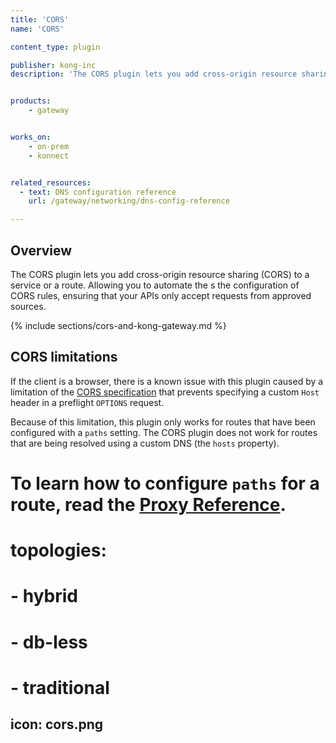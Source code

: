 ```yaml
---
title: 'CORS'
name: 'CORS'

content_type: plugin

publisher: kong-inc
description: 'The CORS plugin lets you add cross-origin resource sharing (CORS) to a service or a route.'


products:
    - gateway


works_on:
    - on-prem
    - konnect


related_resources:
  - text: DNS configuration reference
    url: /gateway/networking/dns-config-reference

---
```


## Overview


The CORS plugin lets you add cross-origin resource sharing (CORS) to a service or a route. Allowing you to automate the s the configuration of CORS rules, ensuring that your APIs only accept requests from approved sources. 


{% include sections/cors-and-kong-gateway.md %}


## CORS limitations

If the client is a browser, there is a known issue with this plugin caused by a
limitation of the [CORS specification](https://developer.mozilla.org/en-US/docs/Web/HTTP/CORS) that prevents specifying a custom
`Host` header in a preflight `OPTIONS` request.

Because of this limitation, this plugin only works for routes that have been
configured with a `paths` setting. The CORS plugin does not work for routes that
are being resolved using a custom DNS (the `hosts` property).

To learn how to configure `paths` for a route, read the [Proxy Reference](/gateway/latest/reference/proxy).
=======

# topologies:
#    - hybrid
#    - db-less
#    - traditional

icon: cors.png
---
